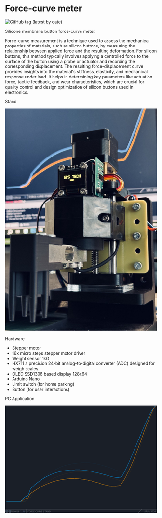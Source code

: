 # Force-curve meter

![GitHub tag (latest by date)](https://img.shields.io/github/v/tag/GBenG/Force-Curve-Profiler?label=version)

Silicone membrane button force-curve meter.

Force-curve measurement is a technique used to assess the mechanical properties of materials, such as silicon buttons, by measuring the relationship between applied force and the resulting deformation. For silicon buttons, this method typically involves applying a controlled force to the surface of the button using a probe or actuator and recording the corresponding displacement. The resulting force-displacement curve provides insights into the material's stiffness, elasticity, and mechanical response under load. It helps in determining key parameters like actuation force, tactile feedback, and wear characteristics, which are crucial for quality control and design optimization of silicon buttons used in electronics.

Stand

![Appearence](https://github.com/GBenG/Force-Curve-Profiler/raw/main/Readme/photo_2024-10-15_14-37-36.jpg)

Hardware

-   Stepper motor
-   16x micro steps stepper motor driver
-   Weight sensor 1kG
-   HX711 a precision 24-bit analog-to-digital converter (ADC) designed for weigh scales.
-   OLED SSD1306 based display 128x64
-   Arduino Nano
-   Limit switch (for home parking)
-   Button (for user interactions)

PC Application

![PC app](https://github.com/GBenG/Force-Curve-Profiler/raw/main/Readme/fc_app.png)